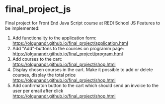 # final_project_js
Final project for Front End Java Script course at REDI School
JS Features to be implemented:
1) Add functionality to the application form: https://olgunandr.github.io/final_project/application.html
2) Add "Add"-buttons to the courses on programm page: https://olgunandr.github.io/final_project/program.html
3) Add courses to the cart: https://olgunandr.github.io/final_project/shop.html
4) Display chosen courses in the cart. Make it possible to add or delete courses, display the total price https://olgunandr.github.io/final_project/shop.html
5) Add confirmaton button to the cart which should send an invoice to the user per email after click https://olgunandr.github.io/final_project/shop.html

